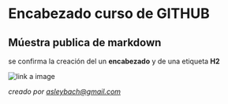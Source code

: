 # Encabezado curso de GITHUB
## Múestra publica de markdown


se confirma la creación del un **encabezado** y de una etiqueta __H2__


![link a image](https://media.dev.to/dynamic/image/width=1000,height=420,fit=cover,gravity=auto,format=auto/https%3A%2F%2Fdev-to-uploads.s3.amazonaws.com%2Fuploads%2Farticles%2F00s8uctceo8kh9mndajn.png)



*creado por asleybach@gmail.com*
